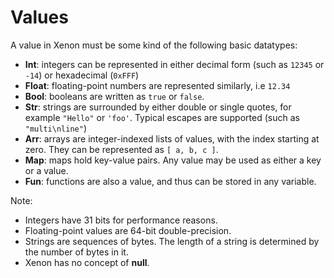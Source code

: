 # Values

A value in Xenon must be some kind of the following basic datatypes:

* **Int**: integers can be represented in either decimal form \(such as `12345` or `-14`\) or hexadecimal \(`0xFFF`\)
* **Float**: floating-point numbers are represented similarly, i.e `12.34`
* **Bool**: booleans are written as `true` or `false`.
* **Str**: strings are surrounded by either double or single quotes, for example `"Hello"` or `'foo'`. Typical escapes are supported \(such as `"multi\nline"`\)
* **Arr**: arrays are integer-indexed lists of values, with the index starting at zero. They can be represented as `[ a, b, c ]`.
* **Map**: maps hold key-value pairs. Any value may be used as either a key or a value.
* **Fun**: functions are also a value, and thus can be stored in any variable.

Note:

* Integers have 31 bits for performance reasons.
* Floating-point values are 64-bit double-precision.
* Strings are sequences of bytes. The length of a string is determined by the number of bytes in it.
* Xenon has no concept of **null**.


